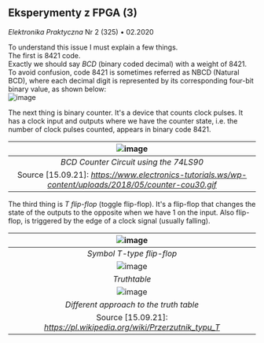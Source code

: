 ## Eksperymenty z FPGA (3)
*Elektronika Praktyczna* Nr 2 (325) • 02.2020

To understand this issue I must explain a few things. <br/>
The first is 8421 code. <br/>
Exactly we should say *BCD* (binary coded decimal) with a weight of 8421.
To avoid confusion, code 8421 is sometimes referred as NBCD (Natural BCD),
where each decimal digit is represented by its corresponding four-bit binary 
value, as shown below: <br/>
![image](https://user-images.githubusercontent.com/43972902/133499498-e328822e-ed11-44e2-b7a1-aed2f6b552a6.png)

The next thing is binary counter. It's a device that counts clock pulses. It has
a clock input and outputs where we have the counter state, i.e. the number of 
clock pulses counted, appears in binary code 8421.

| ![image](https://user-images.githubusercontent.com/43972902/133500359-10ac65c4-cf70-4761-bed0-2536e6c38344.png) |
|:--:|
| *BCD Counter Circuit using the 74LS90* |
| Source [15.09.21]: *https://www.electronics-tutorials.ws/wp-content/uploads/2018/05/counter-cou30.gif* |

The third thing is *T flip-flop* (toggle flip-flop). It's a flip-flop that 
changes the state of the outputs to the opposite when we have 1 on the input. 
Also flip-flop, is triggered by the edge of a clock signal (usually falling).

| ![image](https://user-images.githubusercontent.com/43972902/133502075-9da6374b-0731-47fa-8c1c-758f3e6fe6c8.png) |
|:--:|
| *Symbol T-type flip-flop* |
| ![image](https://user-images.githubusercontent.com/43972902/133502331-dce29000-1a04-4492-b8b7-02eb3db8da5d.png) |
| *Truthtable* |
|![image](https://user-images.githubusercontent.com/43972902/133503187-5f989c7c-cb22-4d39-a089-a53ab74754db.png)|
| *Different approach to the truth table*
| Source [15.09.21]: *https://pl.wikipedia.org/wiki/Przerzutnik_typu_T* | 



